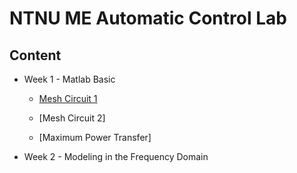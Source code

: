 # NTNU ME Automatic Control Lab
## Content
* Week 1 - Matlab Basic

  * [Mesh Circuit 1](Week%201/Mesh%20Circuit%201/README.md)
  
  * [Mesh Circuit 2]
  
  * [Maximum Power Transfer] 

* Week 2 -  Modeling in the Frequency Domain

